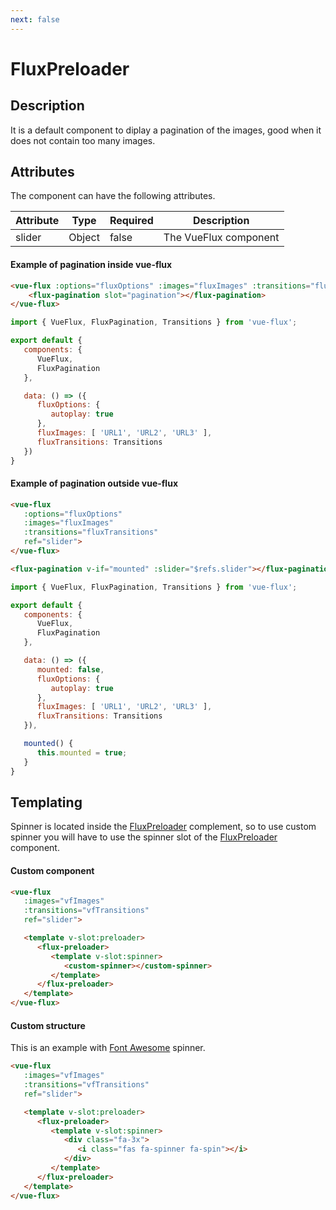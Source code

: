 ```yaml
---
next: false
---
```


# FluxPreloader

## Description

It is a default component to diplay a pagination of the images, good when it does not contain too many images.

## Attributes

The component can have the following attributes.

| Attribute | Type | Required | Description |
|-----------|------|----------|-------------|
| slider | Object | false | The VueFlux component |

#### Example of pagination inside vue-flux
``` html
<vue-flux :options="fluxOptions" :images="fluxImages" :transitions="fluxTransitions">
    <flux-pagination slot="pagination"></flux-pagination>
</vue-flux>
```

``` javascript
import { VueFlux, FluxPagination, Transitions } from 'vue-flux';

export default {
   components: {
      VueFlux,
      FluxPagination
   },

   data: () => ({
      fluxOptions: {
         autoplay: true
      },
      fluxImages: [ 'URL1', 'URL2', 'URL3' ],
      fluxTransitions: Transitions
   })
}
```

#### Example of pagination outside vue-flux
``` html
<vue-flux
   :options="fluxOptions"
   :images="fluxImages"
   :transitions="fluxTransitions"
   ref="slider">
</vue-flux>

<flux-pagination v-if="mounted" :slider="$refs.slider"></flux-pagination>
```

``` javascript
import { VueFlux, FluxPagination, Transitions } from 'vue-flux';

export default {
   components: {
      VueFlux,
      FluxPagination
   },

   data: () => ({
      mounted: false,
      fluxOptions: {
         autoplay: true
      },
      fluxImages: [ 'URL1', 'URL2', 'URL3' ],
      fluxTransitions: Transitions
   }),

   mounted() {
      this.mounted = true;
   }
}
```

## Templating

Spinner is located inside the [FluxPreloader](complements/flux-preloader) complement, so to use custom spinner you will have to use the spinner slot of the [FluxPreloader](components/complements/flux-preloader) component.

#### Custom component

``` html
<vue-flux
   :images="vfImages"
   :transitions="vfTransitions"
   ref="slider">

   <template v-slot:preloader>
      <flux-preloader>
         <template v-slot:spinner>
            <custom-spinner></custom-spinner>
         </template>
      </flux-preloader>
   </template>
</vue-flux>
```

#### Custom structure

This is an example with [Font Awesome](https://fontawesome.com/) spinner.

``` html
<vue-flux
   :images="vfImages"
   :transitions="vfTransitions"
   ref="slider">

   <template v-slot:preloader>
      <flux-preloader>
         <template v-slot:spinner>
            <div class="fa-3x">
               <i class="fas fa-spinner fa-spin"></i>
            </div>
         </template>
      </flux-preloader>
   </template>
</vue-flux>
```
